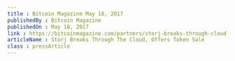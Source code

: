 ```yaml
---
title : Bitcoin Magazine May 18, 2017
publishedBy : Bitcoin Magazine
publishedOn : May 18, 2017
link : https://bitcoinmagazine.com/partners/storj-breaks-through-cloud-offers-token-sale/
articleName : Storj Breaks Through The Cloud, Offers Token Sale
class : pressArticle
---
```

